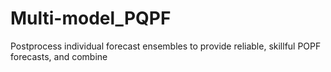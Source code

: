 # Multi-model_PQPF
Postprocess individual forecast ensembles to provide reliable, skillful POPF forecasts, and combine
